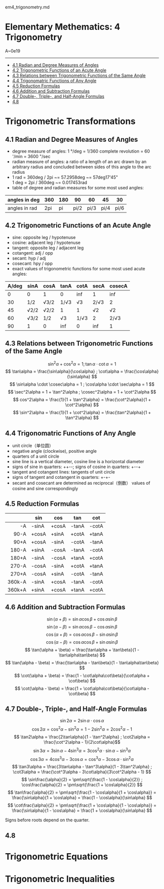 em4_trigonometry.md

Elementary Methematics: 4 Trigonometry
================================================================================

A~0e19

--------------------------------------------------------------------------------

- [4.1 Radian and Degree Measures of Angles](#41-radian-and-degree-measures-of-angles)
- [4.2 Trigonometric Functions of an Acute Angle](#42-trigonometric-functions-of-an-acute-angle)
- [4.3 Relations between Trigonometric Functions of the Same Angle](#43-relations-between-trigonometric-functions-of-the-same-angle)
- [4.4 Trigonomatric Functions of Any Angle](#44-trigonomatric-functions-of-any-angle)
- [4.5 Reduction Formulas](#45-reduction-formulas)
- [4.6 Addition and Subtraction Formulas](#46-addition-and-subtraction-formulas)
- [4.7 Double-, Triple-, and Half-Angle Formulas](#47-double--triple--and-half-angle-formulas)
- [4.8](#48)

Trigonometric Transformations
================================================================================

4.1 Radian and Degree Measures of Angles
--------------------------------------------------------------------------------

- degree measure of angles: 1 °/deg = 1/360 complete revolution = 60 '/min = 3600 "/sec
- radian measure of angles: a ratio of a length of an arc drawn by an arbitrary radius and concluded between sides of this angle to the arc radius
- 1 rad = 360deg / 2pi ~= 57.2958deg ~= 57deg17'45"  
  1 deg = 2pi / 360deg ~= 0.017453rad
- table of degree and radian measures for some most used angles:

| angles in deg | 360 | 180 | 90   | 60   | 45   | 30   |
| ------------- | --- | --- | ---- | ---- | ---- | ---- |
| angles in rad | 2pi | pi  | pi/2 | pi/3 | pi/4 | pi/6 |

4.2 Trigonometric Functions of an Acute Angle
--------------------------------------------------------------------------------

- sine: opposite leg / hypotenuse
- cosine: adjacent leg / hypotenuse
- tangent: opposite leg / adjacent leg
- cotangent: adj / opp
- secant: hyp / adj
- cosecant: hpy / opp
- exact values of trigonometric functions for some most used acute angles:

| A/deg | sinA | cosA | tanA | cotA | secA | cosecA |
| ----- | ---- | ---- | ---- | ---- | ---- | ------ |
| 0     | 0    | 1    | 0    | inf  | 1    | inf    |
| 30    | 1/2  | √3/2 | 1/√3 | √3   | 2/√3 | 2      |
| 45    | √2/2 | √2/2 | 1    | 1    | √2   | √2     |
| 60    | √3/2 | 1/2  | √3   | 1/√3 | 2    | 2/√3   |
| 90    | 1    | 0    | inf  | 0    | inf  | 1      |

4.3 Relations between Trigonometric Functions of the Same Angle
--------------------------------------------------------------------------------

$$ \sin^2\alpha + \cos^2\alpha = 1 ; \tan\alpha \cdot \cot\alpha = 1 $$
$$ \tan\alpha = \frac{\sin\alpha}{\cos\alpha} ; \cot\alpha = \frac{\cos\alpha}{\sin\alpha} $$
$$ \sin\alpha \cdot \cosec\alpha = 1 ; \cos\alpha \cdot \sec\alpha = 1 $$
$$ \sec^2\alpha = 1 + \tan^2\alpha ; \cosec^2\alpha = 1 + \cot^2\alpha $$
$$ cos^2\alpha = \frac{1}{1 + \tan^2\alpha} = \frac{\cot^2\alpha}{1 + \cot^2\alpha} $$
$$ \sin^2\alpha = \frac{1}{1 + \cot^2\alpha} = \frac{\tan^2\alpha}{1 + \tan^2\alpha} $$

4.4 Trigonomatric Functions of Any Angle
--------------------------------------------------------------------------------

- unit circle（单位圆）
- negative angle (clockwise), positive angle
- quarters of a unit circle
- sine line is a vertical diameter, cosine line is a horizontal diameter
- signs of sine in quarters: ++--; signs of cosine in quarters: +--+
- tangent and cotangent lines: tangents of unit circle
- signs of tangent and cotangent in quarters: +-+-
- secant and cosecant are determined as reciprocal（倒数） values of cosine and sine correspondingly

4.5 Reduction Formulas
--------------------------------------------------------------------------------

|        | sin   | cos   | tan   | cot   |
| -----: | ----- | ----- | ----- | ----- |
|     -A | -sinA | +cosA | -tanA | -cotA |
|   90-A | +cosA | +sinA | +cotA | +tanA |
|   90+A | +cosA | -sinA | -cotA | -tanA |
|  180-A | +sinA | -cosA | -tanA | -cotA |
|  180+A | -sinA | -cosA | +tanA | +cotA |
|  270-A | -cosA | -sinA | +cotA | +tanA |
|  270+A | -cosA | +sinA | -cotA | -tanA |
| 360k-A | -sinA | +cosA | -tanA | -cotA |
| 360k+A | +sinA | +cosA | +tanA | +cotA |

4.6 Addition and Subtraction Formulas
--------------------------------------------------------------------------------

$$ \sin(\alpha + \beta) = \sin\alpha\cos\beta + \cos\alpha\sin\beta $$
$$ \sin(\alpha - \beta) = \sin\alpha\cos\beta - \cos\alpha\sin\beta $$
$$ \cos(\alpha + \beta) = \cos\alpha\cos\beta - \sin\alpha\sin\beta $$
$$ \cos(\alpha - \beta) = \cos\alpha\cos\beta + \sin\alpha\sin\beta $$
$$ \tan(\alpha + \beta) = \frac{\tan\alpha + \tan\beta}{1 - \tan\alpha\tan\beta} $$
$$ \tan(\alpha - \beta) = \frac{\tan\alpha - \tan\beta}{1 - \tan\alpha\tan\beta} $$
$$ \cot(\alpha + \beta) = \frac{1 - \cot\alpha\cot\beta}{\cot\alpha + \cot\beta} $$
$$ \cot(\alpha - \beta) = \frac{1 + \cot\alpha\cot\beta}{\cot\alpha - \cot\beta} $$

4.7 Double-, Triple-, and Half-Angle Formulas
--------------------------------------------------------------------------------

$$ \sin2\alpha = 2\sin\alpha\cdot\cos\alpha $$
$$ \cos2\alpha = \cos^2\alpha - \sin^2\alpha = 1 - 2\sin^2\alpha = 2\cos^2\alpha - 1 $$
$$ \tan2\alpha = \frac{2\tan\alpha}{1 - \tan^2\alpha} ; \cot2\alpha = \frac{\cot^2\alpha - 1}{2\cot\alpha}$$
$$ \sin3\alpha = 3\sin\alpha - 4\sin^3\alpha = 3\cos^2\alpha\cdot\sin\alpha - \sin^3\alpha $$
$$ \cos3\alpha = 4\cos^3\alpha - 3\cos\alpha = \cos^3\alpha - 3\cos\alpha\cdot\sin^2\alpha $$
$$ \tan3\alpha = \frac{3\tan\alpha - \tan^3\alpha}{1 - 3\tan^2\alpha} ; \cot3\alpha = \frac{\cot^3\alpha - 3\cot\alpha}{3\cot^2\alpha - 1} $$
$$ \sin\frac{\alpha}{2} = \pm\sqrt{\frac{1 - \cos\alpha}{2}} ; \cos\frac{\alpha}{2} = \pm\sqrt{\frac{1 + \cos\alpha}{2}} $$
$$ \tan\frac{\alpha}{2} = \pm\sqrt{\frac{1 - \cos\alpha}{1 + \cos\alpha}} = \frac{\sin\alpha}{1 + \cos\alpha} = \frac{1 - \cos\alpha}{\sin\alpha} $$
$$ \cot\frac{\alpha}{2} = \pm\sqrt{\frac{1 + \cos\alpha}{1 - \cos\alpha}} = \frac{\sin\alpha}{1 - \cos\alpha} = \frac{1 + \cos\alpha}{\sin\alpha} $$

Signs before roots depend on the quarter.

4.8
--------------------------------------------------------------------------------

Trigonometric Equations
================================================================================

Trigonometric Inequalities
================================================================================